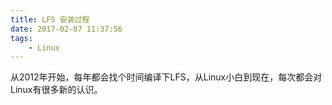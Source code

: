 ```yaml
---
title: LFS 安装过程
date: 2017-02-07 11:37:56
tags:
    - Linux
---
```


从2012年开始，每年都会找个时间编译下LFS，从Linux小白到现在，每次都会对Linux有很多新的认识。
